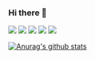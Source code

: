 ### Hi there 👋

<img src="https://img.shields.io/badge/-Android-A4C639.svg?logo=android&style=plastic"> <img src="https://img.shields.io/badge/-Flutter-02569B.svg?logo=flutter&style=plastic">
<img src="https://img.shields.io/badge/-Kotlin-0095D5.svg?logo=kotlin&style=plastic"> <img src="https://img.shields.io/badge/-Java-007396.svg?logo=java&style=plastic"> <img src="https://img.shields.io/badge/-Dart-00599C.svg?logo=dart&style=plastic">

[![Anurag's github stats](https://github-readme-stats.vercel.app/api?username=eastar-dev&show_icons=true)](https://github.com/anuraghazra/github-readme-stats)
<!--
**eastar-dev/eastar-dev** is a ✨ _special_ ✨ repository because its `README.md` (this file) appears on your GitHub profile.

Here are some ideas to get you started:

- 🔭 I’m currently working on ...
- 🌱 I’m currently learning ...
- 👯 I’m looking to collaborate on ...
- 🤔 I’m looking for help with ...
- 💬 Ask me about ...
- 📫 How to reach me: ...
- 😄 Pronouns: ...
- ⚡ Fun fact: ...
-->
